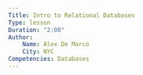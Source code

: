 ```yaml
---
Title: Intro to Relational Databases
Type: lesson
Duration: "2:00"
Author:
    Name: Alex De Marco
    City: NYC
Competencies: Databases
---
```


